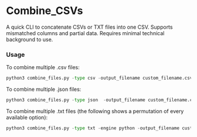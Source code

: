 # Combine_CSVs
A quick CLI to concatenate CSVs or TXT files into one CSV. Supports mismatched columns and partial data. Requires minimal technical background to use.

### Usage

To combine multiple .csv files:
```py
python3 combine_files.py -type csv -output_filename custom_filename.csv
```

To combine multiple .json files:
```py
python3 combine_files.py -type json  -output_filename custom_filename.csv 
```

To combine multiple .txt files (the following shows a permutation of every available option):
```py
python3 combine_files.py -type txt -engine python -output_filename custom_filename.csv -separator " " -break_on_errors True
```

